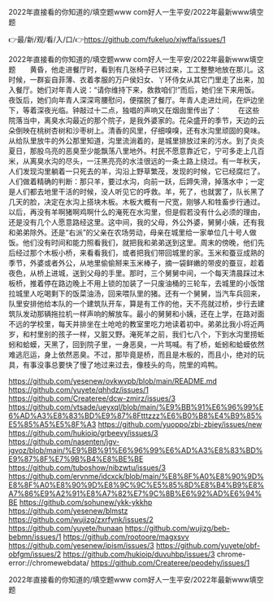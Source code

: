 2022年直接看的你知道的/填空题www com好人一生平安/2022年最新www填空题

👉最/新/观/看/入/口/👉https://github.com/fukeluo/xjwffa/issues/1

2022年直接看的你知道的/填空题www com好人一生平安/2022年最新www填空题　　黄昏，他走进餐厅时，看到有几张椅子已转过来，工工整整地放在那儿。这时候，一群妄自菲薄、衣着孝服的万户侯妇女、丫环侍女从其它门里走了出来，加入餐厅。她们对年青人说：“请你维持下来，救救咱们!”而后，她们坐下来用饭。夜饭后，她们向年青人深深弯腰慰问，便摆脱了餐厅。年青人走进灶间，在炉边坐下，等着深夜光临。钟敲过十二点，独唱的声响又在烟囱里传出了：
　　在这些院落当中，离臭水沟最近的那个院子，是我外婆家的。花朵盛开的季节，天边的云朵倒映在桃树杏树和沙枣树上。清香的风里，仔细嗅嗅，还有水沟里顽固的臭味。从给队里放牛的外公那里知道，沟里流淌着的，是城里排放过来的污水。到了炎炎夏日，那股乌亮的恶臭至少能飘荡八里地外。村民不愿意靠近它，宁可多走上几百米，从离臭水沟的尽头，一汪黑亮亮的水洼很远的一条土路上绕过。有一年秋天，人们发现沟里躺着一只死去的羊，沟沿上野草繁茂，发现的时候，它已经腐烂了。人们做着精确的判断：那只羊，要过水沟，向前一跃，后蹄失滑，掉落水中；一定是人们都去地里干活的时候，没人听见它的呼救。羊，死了，也就罢了，队长黑了几天的脸，决定在水沟上搭块木板。木板大概有一尺宽，刚够人和牲畜步行通过。以后，再没有羊啊猪啊鸡啊什么的淹死在水沟里，但是假若没有什么必须的理由，还是没有几个人愿意路经这里。这中间，我的父母，外公外婆，舅舅小姨，还有我和弟弟除外。还是“右派”的父亲在农场劳动，母亲在城里给一家单位几十号人做饭。他们没有时间和能力照看我们，就把我和弟弟送到这里。周末的傍晚，他们先后经过那个木板小桥，来看看我们，或者把我们带回城里的家。玉米和蚕豆成熟的季节，外婆或者外公，从地里偷偷掰来玉米棒子，摘一袋鲜嫩的带皮的蚕豆，趁着夜色，从桥上进城，送到父母的手里。那时，三个舅舅中间，一个每天清晨踩过木板桥，推着停在路边晚上不用上锁的加装了一只废油桶的三轮车，去城里的小饭馆拉城里人吃喝剩下的饭菜油汤，回来喂队里的猪。还有一个舅舅，当汽车兵回来，队里安排他给本队的一个建筑队开车，算是有工作的他，天不亮就过桥，步行去建筑队发动那辆拖拉机一样声响的解放车。最小的舅舅和小姨，还在上学，在路对面不远的学校里，每天并排坐在土呛呛的教室里吃力地读着初中。弟弟比我小将近两岁，和村里别的孩子一样，又脏又野。淹死羊之前，我们七八个，下到水沟里捞蚯蚓和蛤蟆，天黑了，回到院子里，一身恶臭，一片骂喊。有了桥，蚯蚓和蛤蟆依然难逃厄运，身上依然恶臭。不过，那毕竟是桥，而且是木板的，而且小，绝对的玩具，有事没事总要快了慢了地过来过去，像枝头的鸟，院里的鸡鸭。


https://github.com/yesenew/ovkwvpb/blob/main/README.md
https://github.com/yuyete/qhhdz/issues/1
https://github.com/Createree/dcw-zmirz/issues/3
https://github.com/vtsade/ueyxql/blob/main/%E9%BB%91%E6%96%99%E6%AD%A3%E8%83%BD%E9%87%8Ftttzzz%E6%B0%B8%E4%B9%85%E5%85%A5%E5%8F%A3
https://github.com/yuoppo/zbi-zbiey/issues/new
https://github.com/hukioip/grbeevy/issues/3
https://github.com/nasenten/jgv-jgvoz/blob/main/%E9%BB%91%E6%96%99%E6%AD%A3%E8%83%BD%E9%87%8F%E7%9B%B4%E8%BE%BE
https://github.com/tuboshow/nibzwtu/issues/3
https://github.com/ervnme/idcxck/blob/main/%E8%8F%A0%E8%90%9D%E8%8F%A0%E8%90%9D%E8%9C%9C%E5%85%8D%E8%B4%B9%E8%A7%86%E9%A2%91%E8%A7%82%E7%9C%8B%E6%92%AD%E6%94%BE
https://github.com/sohunew/ykk-ykkhp
https://github.com/yesenew/blmstz
https://github.com/wujizg/zxrfynk/issues/2
https://github.com/yuyete/hunaan
https://github.com/wujizg/beb-bebmn/issues/1
https://github.com/rootoore/magxsvv
https://github.com/yesenew/ipism/issues/3
https://github.com/yuyete/obf-obfgm/issues/2
https://github.com/hukioip/duvuhbp/issues/3
chrome-error://chromewebdata/
https://github.com/Createree/peodehy/issues/1

2022年直接看的你知道的/填空题www com好人一生平安/2022年最新www填空题
